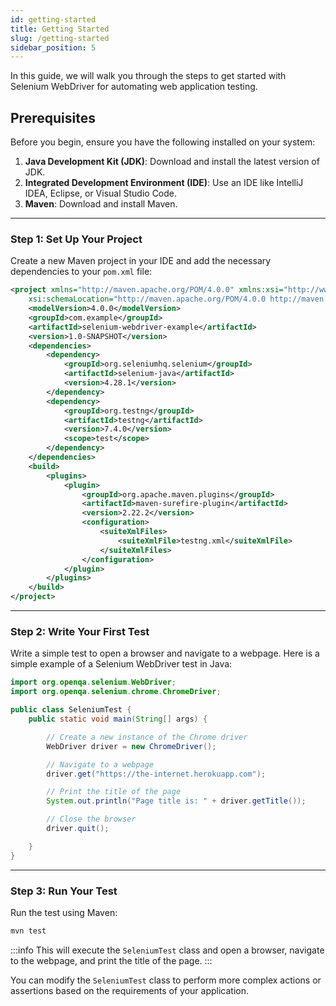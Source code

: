 ```yaml
---
id: getting-started
title: Getting Started
slug: /getting-started
sidebar_position: 5
---
```


In this guide, we will walk you through the steps to get started with Selenium WebDriver for automating web application testing.

## Prerequisites

Before you begin, ensure you have the following installed on your system:

1. **Java Development Kit (JDK)**: Download and install the latest version of JDK.
2. **Integrated Development Environment (IDE)**: Use an IDE like IntelliJ IDEA, Eclipse, or Visual Studio Code.
3. **Maven**: Download and install Maven.

---

### Step 1: Set Up Your Project

Create a new Maven project in your IDE and add the necessary dependencies to your `pom.xml` file:

```xml
<project xmlns="http://maven.apache.org/POM/4.0.0" xmlns:xsi="http://www.w3.org/2001/XMLSchema-instance"
    xsi:schemaLocation="http://maven.apache.org/POM/4.0.0 http://maven.apache.org/xsd/maven-4.0.0.xsd">
    <modelVersion>4.0.0</modelVersion>
    <groupId>com.example</groupId>
    <artifactId>selenium-webdriver-example</artifactId>
    <version>1.0-SNAPSHOT</version>
    <dependencies>
        <dependency>
            <groupId>org.seleniumhq.selenium</groupId>
            <artifactId>selenium-java</artifactId>
            <version>4.28.1</version>
        </dependency>
        <dependency>
            <groupId>org.testng</groupId>
            <artifactId>testng</artifactId>
            <version>7.4.0</version>
            <scope>test</scope>
        </dependency>
    </dependencies>
    <build>
        <plugins>
            <plugin>
                <groupId>org.apache.maven.plugins</groupId>
                <artifactId>maven-surefire-plugin</artifactId>
                <version>2.22.2</version>
                <configuration>
                    <suiteXmlFiles>
                        <suiteXmlFile>testng.xml</suiteXmlFile>
                    </suiteXmlFiles>
                </configuration>
            </plugin>
        </plugins>
    </build>
</project>
```

---

### Step 2: Write Your First Test

Write a simple test to open a browser and navigate to a webpage. Here is a simple example of a Selenium WebDriver test in Java:

```java
import org.openqa.selenium.WebDriver;
import org.openqa.selenium.chrome.ChromeDriver;

public class SeleniumTest {
    public static void main(String[] args) {

        // Create a new instance of the Chrome driver
        WebDriver driver = new ChromeDriver();

        // Navigate to a webpage
        driver.get("https://the-internet.herokuapp.com");

        // Print the title of the page
        System.out.println("Page title is: " + driver.getTitle());

        // Close the browser
        driver.quit();

    }
}
```

---

### Step 3: Run Your Test

Run the test using Maven:

```bash
mvn test
```

:::info
This will execute the `SeleniumTest` class and open a browser, navigate to the webpage, and print the title of the page.
:::

You can modify the `SeleniumTest` class to perform more complex actions or assertions based on the requirements of your application.
